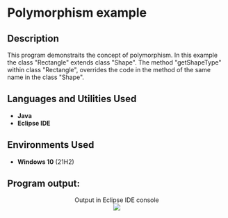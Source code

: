 <h1>Polymorphism example</h1>

<h2>Description</h2>
This program demonstraits the concept of polymorphism. In this example the class "Rectangle" extends class "Shape". The method "getShapeType" within class "Rectangle", overrides the code in the method of the same name in the class "Shape". 
<br />


<h2>Languages and Utilities Used</h2>

- <b>Java</b> 
- <b>Eclipse IDE</b>

<h2>Environments Used </h2>

- <b>Windows 10</b> (21H2)

<h2>Program output:</h2>

<p align="center">
Output in Eclipse IDE console <br/>
<img src="https://i.imgur.com/AlGQWBq.jpg"/>
<br />

</p>

<!--
 ```diff
- text in red
+ text in green
! text in orange
# text in gray
@@ text in purple (and bold)@@
```
--!>
